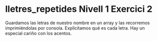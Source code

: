 # lletres_repetides Nivell 1 Exercici 2

Guardamos las letras de nuestro nombre en un array y las recorremos imprimiéndolas por consola.
Explicitamos qué es cada letra. Hay un especial cariño con los acentos.
